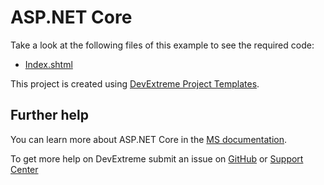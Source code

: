 # ASP.NET Core 

Take a look at the following files of this example to see the required code: 

- [Index.shtml](NetCore/CascadingSelectBoxesSample/Views/Home/Index.cshtml)


This project is created using [DevExtreme Project Templates](https://docs.devexpress.com/AspNetCore/401026/devextreme-based-controls/get-started/configure-a-visual-studio-project#create-a-new-project-from-templates).


## Further help

You can learn more about ASP.NET Core in the [MS documentation](https://docs.microsoft.com/en-us/aspnet/core/?view=aspnetcore-2.2).

To get more help on DevExtreme submit an issue on [GitHub](https://github.com/DevExpress/devextreme/issues) or [Support Center](https://www.devexpress.com/Support/Center/Question/Create)


